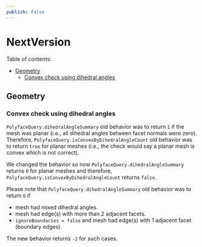 ```yaml
---
publish: false
---
```

# NextVersion

Table of contents:
- [Geometry](#geometry)
  - [Convex check using dihedral angles](#convex-check-using-dihedral-angles)

## Geometry

### Convex check using dihedral angles

`PolyfaceQuery.dihedralAngleSummary` old behavior was to return `1` if the mesh was planar (i.e., all dihedral angles between facet normals were zero). Therefore, `PolyfaceQuery.isConvexByDihedralAngleCount` old behavior was to return `true` for planar meshes (i.e., the check would say a planar mesh is convex which is not correct).

We changed the behavior so now `PolyfaceQuery.dihedralAngleSummary` returns `0` for planar meshes and therefore, `PolyfaceQuery.isConvexByDihedralAngleCount` returns `false`.

Please note that `PolyfaceQuery.dihedralAngleSummary` old behavior was to return `0` if
- mesh had mixed dihedral angles.
- mesh had edge(s) with more than 2 adjacent facets.
- `ignoreBoundaries = false` and mesh had edge(s) with 1 adjacent facet (boundary edges).

The new behavior returns `-2` for such cases.
